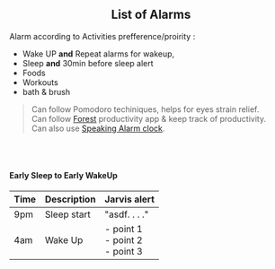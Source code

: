 <h2 align="center">List of Alarms</h2>

Alarm according to Activities prefference/proirity :  
- Wake UP **and** Repeat alarms for wakeup,
- Sleep **and** 30min before sleep alert
- Foods
- Workouts
- bath & brush

> Can follow Pomodoro techiniques, helps for eyes strain relief.  
> Can follow [Forest](https://play.google.com/store/search?q=forest&c=apps) productivity app & keep track of productivity.  
> Can also use [Speaking Alarm clock](https://play.google.com/store/apps/details?id=com.comostudio.hourlyreminder).  

<br>
<br>


#### Early Sleep to Early WakeUp

| Time | Description | Jarvis alert |
| ---- | ----------- | ------------ |
| 9pm | Sleep start | "asdf. . . ." |
| 4am | Wake Up | - point 1<br>- point 2<br>- point 3 |
